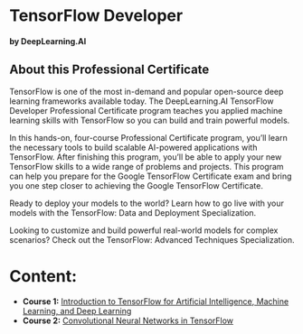# TensorFlow Developer
#### by DeepLearning.AI

## About this Professional Certificate
TensorFlow is one of the most in-demand and popular open-source deep learning frameworks available today. The DeepLearning.AI TensorFlow Developer Professional Certificate program teaches you applied machine learning skills with TensorFlow so you can build and train powerful models.

In this hands-on, four-course Professional Certificate program, you’ll learn the necessary tools to build scalable AI-powered applications with TensorFlow. After finishing this program, you’ll be able to apply your new TensorFlow skills to a wide range of problems and projects. This program can help you prepare for the Google TensorFlow Certificate exam and bring you one step closer to achieving the Google TensorFlow Certificate.

Ready to deploy your models to the world? Learn how to go live with your models with the TensorFlow: Data and Deployment Specialization.

Looking to customize and build powerful real-world models for complex scenarios? Check out the TensorFlow: Advanced Techniques Specialization.

# Content:
* **Course 1:** [Introduction to TensorFlow for Artificial Intelligence, Machine Learning, and Deep Learning](./M1_Introduction_to_TensorFlow_for_Artificial_Intelligence_Machine_Learning_and_Deep_Learning/README.md)
* **Course 2:** [Convolutional Neural Networks in TensorFlow](./M2_Convolutional_Neural_Network_in_TensorFlow/README.md)
